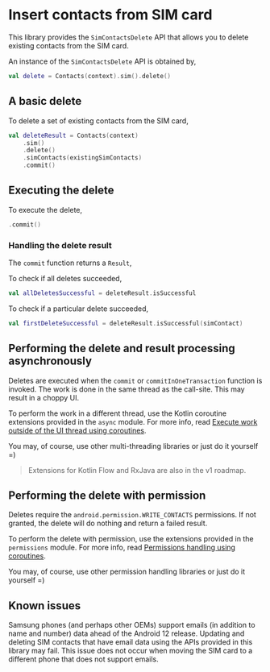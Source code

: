 # Insert contacts from SIM card

This library provides the `SimContactsDelete` API that allows you to delete existing contacts from
the SIM card.

An instance of the `SimContactsDelete` API is obtained by,

```kotlin
val delete = Contacts(context).sim().delete()
```

## A basic delete

To delete a set of existing contacts from the SIM card,

```kotlin
val deleteResult = Contacts(context)
    .sim()
    .delete()
    .simContacts(existingSimContacts)
    .commit()
```

## Executing the delete

To execute the delete,

```kotlin
.commit()
```

### Handling the delete result

The `commit` function returns a `Result`,

To check if all deletes succeeded,

```kotlin
val allDeletesSuccessful = deleteResult.isSuccessful
```

To check if a particular delete succeeded,

```kotlin
val firstDeleteSuccessful = deleteResult.isSuccessful(simContact)
```

## Performing the delete and result processing asynchronously

Deletes are executed when the `commit` or `commitInOneTransaction` function is invoked. The work is
done in the same thread as the call-site. This may result in a choppy UI.

To perform the work in a different thread, use the Kotlin coroutine extensions provided in the `async` module.
For more info, read [Execute work outside of the UI thread using coroutines](./../async/async-execution-coroutines.md).

You may, of course, use other multi-threading libraries or just do it yourself =)

> Extensions for Kotlin Flow and RxJava are also in the v1 roadmap.

## Performing the delete with permission

Deletes require the `android.permission.WRITE_CONTACTS` permissions. If not granted, the delete
will do nothing and return a failed result.

To perform the delete with permission, use the extensions provided in the `permissions` module.
For more info, read [Permissions handling using coroutines](./../permissions/permissions-handling-coroutines.md).

You may, of course, use other permission handling libraries or just do it yourself =)

## Known issues

Samsung phones (and perhaps other OEMs) support emails (in addition to name and number) data ahead
of the Android 12 release. Updating and deleting SIM contacts that have email data using the APIs
provided in this library may fail. This issue does not occur when moving the SIM card to a different
phone that does not support emails. 